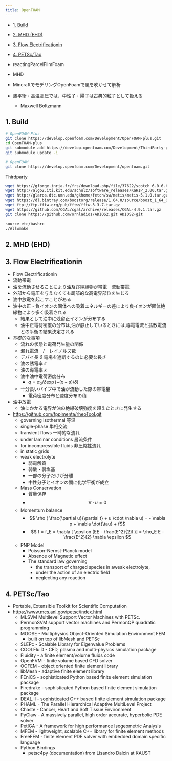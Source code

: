 ```yaml
---
title: OpenFOAM
---
```


- [1. Build](#1-build)
- [2. MHD (EHD)](#2-mhd-ehd)
- [3. Flow Electrificationin](#3-flow-electrificationin)
- [4. PETSc/Tao](#4-petsctao)

- reactingParcelFilmFoam
- MHD
- MincraftでモデリングOpenFoamで風を吹かせて解析
- 熱平衡・高温高圧では、中性子・陽子は古典的粒子として扱える
  - Maxwell Boltzmann

## 1. Build

```bash
# OpenFOAM-Plus
git clone https://develop.openfoam.com/Development/OpenFOAM-plus.git
cd OpenFOAM-plus
git submodule add https://develop.openfoam.com/Development/ThirdParty-plus.git ThirdParty
git submodule update -i

# OpenFOAM
git clone https://develop.openfoam.com/Development/openfoam.git
```

Thirdparty

```bash
wget https://gforge.inria.fr/frs/download.php/file/37622/scotch_6.0.6.tar.gz
wget http://algo2.iti.kit.edu/schulz/software_releases/KaHIP_2.00.tar.gz
wget http://glaros.dtc.umn.edu/gkhome/fetch/sw/metis/metis-5.1.0.tar.gz
wget https://dl.bintray.com/boostorg/release/1.64.0/source/boost_1_64_0.tar.gz
wget ftp://ftp.fftw.org/pub/fftw/fftw-3.3.7.tar.gz
wget https://github.com/CGAL/cgal/archive/releases/CGAL-4.9.1.tar.gz
git clone https://github.com/ornladios/ADIOS2.git ADIOS2-git
```

```markdown
source etc/bashrc
./Allwmake
```

## 2. MHD (EHD)

## 3. Flow Electrificationin

- Flow Electrificationin
- 流動帯電
- 油を流動させることにより油及び絶縁物が帯電　流動帯電
- 外部から電圧を与えなくても局部的な高電界部位を生じる
- 油中放電を起こすことがある
- 油中の正・負イオンの固体への吸着エネルギーの差により負イオンが固体絶縁物により多く吸着される
  - 結果として油中に残留正イオンが分布する
  - 油中正電荷密度の分布は,油が静止しているときには,導電電流と拡散電流との平衡の結果決定される
- 基礎的な事項
  - 流れの状態と電荷発生量の関係
  - 漏れ電流　/　レイノルズ数
  - デバイ長 $\delta$ 電場を遮断するのに必要な長さ
  - 油の誘電率 $\epsilon$
  - 油の導電率 $\kappa$
  - 油中油中電荷密度分布
    - $q = \sigma_0 / \delta \exp( -(x-s)/\delta )$
  - 十分長いパイプ中で油が流動した際の帯電量
    - 電荷密度分布と速度分布の積
- 油中放電
  - 油にかかる電界が油の絶縁破壊強度を超えたときに発生する
- <https://github.com/fppimenta/rheoTool.git>
  - governing isothermal 等温
  - single-phase 単相交流
  - transient flows 一時的な流れ
  - under laminar conditions 層流条件
  - for incompressible fluids 非圧縮性流れ
  - in static grids
  - weak electrolyte
    - 弱電解質
    - 弱酸・弱塩基
    - 一部の分子だけが分離
    - 中性分子とイオンの間に化学平衡が成立
  - Mass Conservation
    - 質量保存
    - $$ \nabla \cdot u = 0 $$
  - Momentum balance
    - $$ \rho ( \frac{\partial u}{\partial t} + u \cdot \nabla u) = - \nabla p + \nabla \dot{\tau} + f$$
    - $$ f = f_E = \nabla [ \epsilon (EE - \frac{E^2}{2}I )] = \rho_E E - \frac{E^2}{2} \nabla \epsilon $$
  - PNP Model
    - Poisson-Nernst-Planck model
    - Absence of Magnetic effect
    - The standard law governing
      - the transport of charged species in aweak electrolyte,
      - under the action of an electric field
      - neglecting any reaction

## 4. PETSc/Tao

- Portable, Extensible Toolkit for Scientific Computation
- <https://www.mcs.anl.gov/petsc/index.html>
  - MLSVM Multilevel Support Vector Machines with PETSc.
  - PermonSVM support vector machines and PermonQP quadratic programming
  - MOOSE - Multiphysics Object-Oriented Simulation Environment FEM
    - built on top of libMesh and PETSc
  - SLEPc - Scalable Library for Eigenvalue Problems
  - COOLFluiD - CFD, plasma and multi-physics simulation package
  - Fluidity - a finite element/volume fluids code
  - OpenFVM - finite volume based CFD solver
  - OOFEM - object oriented finite element library
  - libMesh - adaptive finite element library
  - FEniCS - sophisticated Python based finite element simulation package
  - Firedrake - sophisticated Python based finite element simulation package
  - DEAL.II - sophisticated C++ based finite element simulation package
  - PHAML - The Parallel Hierarchical Adaptive MultiLevel Project
  - Chaste - Cancer, Heart and Soft Tissue Environment
  - PyClaw - A massively parallel, high order accurate, hyperbolic PDE solver
  - PetIGA - A framework for high performance Isogeometric Analysis
  - MFEM - lightweight, scalable C++ library for finite element methods
  - FreeFEM - finite element PDE solver with embedded domain specific language
  - Python Bindings
    - petsc4py (documentation) from Lisandro Dalcin at KAUST
